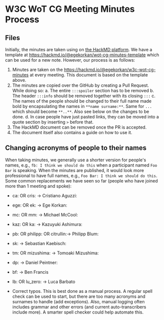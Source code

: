 # W3C WoT CG Meeting Minutes Process

## Files

Initially, the minutes are taken using on [the HackMD platform](https://hackmd.io).
We have a template at <https://hackmd.io/@egekorkan/wot-cg-minutes-template> which can be used for a new note.
However, our process is as follows:

1. Minutes are taken on the <https://hackmd.io/@egekorkan/w3c-wot-cg-minutes> at every meeting. This document is based on the template above.
2. The minutes are copied over the GitHub by creating a Pull Request. While doing so:
  a. The entire `:::spoiler` section has to be removed
  b. The header `:::info` should be removed together with its closing `:::`
  c. The names of the people should be changed to their full name made bold by encapsulating the names in `**name surname:**`.
  Same for `...` which should become `**..**`. Also see below on the changes to be done.
  d. In case people have just pasted links, they can be moved into a quote section by inserting `>` before that.
3. The HackMD document can be removed once the PR is accepted.
4. The document itself also contains a guide on how to use it.

## Changing acronyms of people to their names

When taking minutes, we generally use a shorter version for people's names, e.g., `fb: I think we should do this` when a participant named `Foo Bar` is speaking.
When the minutes are published, it would look more professional to have full names, e.g., `Foo Bar: I think we should do this`.
Some common replacements we have seen so far (people who have joined more than 1 meeting and spoke):

- ca: OR cris: -> Cristiano Aguzzi:
- ege: OR ek: -> Ege Korkan:
- mc: OR mm: -> Michael McCool:
- kaz: OR ka: -> Kazuyuki Ashimura:
- pb: OR philipp: OR citrullin:-> Philipp Blum:
- sk: -> Sebastian Kaebisch:
- tm: OR mizushima: -> Tomoaki Mizushima:
- dp: -> Daniel Peintner:
- bf: -> Ben Francis
- lb: OR lu_zero: -> Luca Barbato
  
- Correct typos. This is best done as a manual process. A regular spell check can be used to start, but there are too many acronyms and surnames to handle (add exceptions). Also, manual logging often includes grammar and other errors (and current auto-transcribers include more). A smarter spell checker could help automate this.
